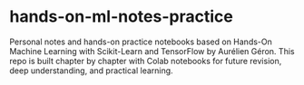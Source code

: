 # hands-on-ml-notes-practice
Personal notes and hands-on practice notebooks based on Hands-On Machine Learning with Scikit-Learn and TensorFlow by Aurélien Géron. This repo is built chapter by chapter with Colab notebooks for future revision, deep understanding, and practical learning.

